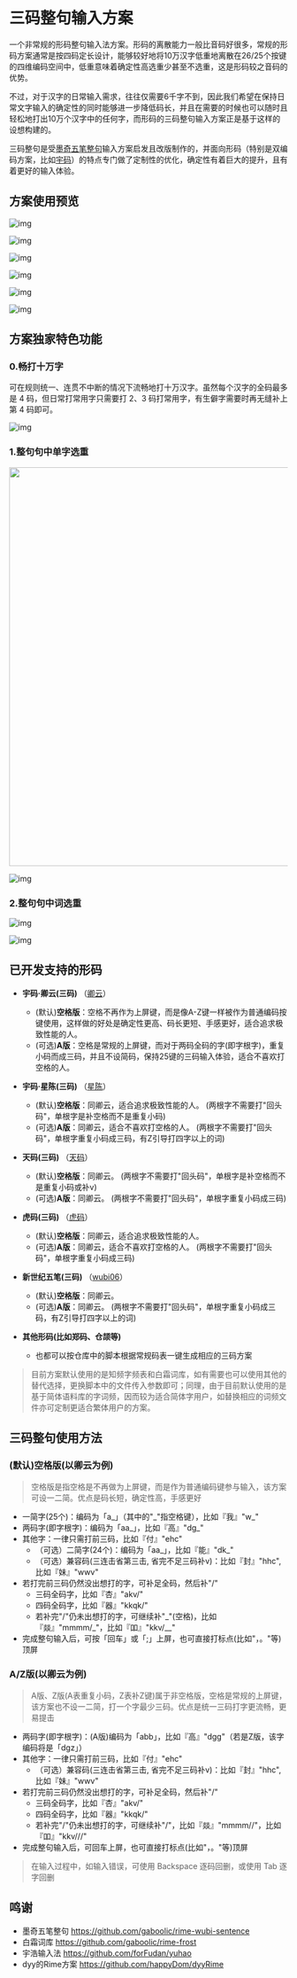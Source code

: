 # 三码整句输入方案

一个非常规的形码整句输入法方案。形码的离散能力一般比音码好很多，常规的形码方案通常是按四码定长设计，能够较好地将10万汉字低重地离散在26/25个按键的四维编码空间中，低重意味着确定性高选重少甚至不选重，这是形码较之音码的优势。

不过，对于汉字的日常输入需求，往往仅需要6千字不到，因此我们希望在保持日常文字输入的确定性的同时能够进一步降低码长，并且在需要的时候也可以随时且轻松地打出10万个汉字中的任何字，而形码的三码整句输入方案正是基于这样的设想构建的。

三码整句是受[墨奇五笔整句](https://github.com/gaboolic/rime-wubi-sentence)输入方案启发且改版制作的，并面向形码（特别是双编码方案，比如[宇码](https://yuhao.forfudan.com)）的特点专门做了定制性的优化，确定性有着巨大的提升，且有着更好的输入体验。


## 方案使用预览
![img](https://github.com/Litles/rime-xingma-sentence/blob/main/demo/bing_deng.png)

![img](https://github.com/Litles/rime-xingma-sentence/blob/main/demo/libaneng_baozha.png)

![img](https://github.com/Litles/rime-xingma-sentence/blob/main/demo/shisiwu_guihua.png)

![img](https://github.com/Litles/rime-xingma-sentence/blob/main/demo/yuhao_shurufa.png)

![img](https://github.com/Litles/rime-xingma-sentence/blob/main/demo/shengpizi.png)

![img](https://github.com/Litles/rime-xingma-sentence/blob/main/demo/guoqing.png)


## 方案独家特色功能

### 0.畅打十万字

可在规则统一、连贯不中断的情况下流畅地打十万汉字。虽然每个汉字的全码最多是 4 码，但日常打常用字只需要打 2、3 码打常用字，有生僻字需要时再无缝补上第 4 码即可。

![img](https://github.com/Litles/rime-xingma-sentence/blob/main/demo/sheng_pi_zi.gif)

### 1.整句句中单字选重

<img src="https://github.com/Litles/rime-xingma-sentence/blob/main/demo/dan_zi_xuan_chong.gif" width="720">

![img](https://github.com/Litles/rime-xingma-sentence/blob/main/demo/dan_zi_xuan_chong2.gif)

### 2.整句句中词选重

![img](https://github.com/Litles/rime-xingma-sentence/blob/main/demo/ci_xuan_chong.gif)

![img](https://github.com/Litles/rime-xingma-sentence/blob/main/demo/ci_xuan_chong2.gif)


## 已开发支持的形码

* **宇码·卿云(三码)** （[卿云](https://yuhao.forfudan.com/docs/joy.html)）
  * (默认)**空格版**：空格不再作为上屏键，而是像A-Z键一样被作为普通编码按键使用，这样做的好处是确定性更高、码长更短、手感更好，适合追求极致性能的人。
  * (可选)**A版**：空格是常规的上屏键，而对于两码全码的字(即字根字)，重复小码而成三码，并且不设简码，保持25键的三码输入体验，适合不喜欢打空格的人。

* **宇码·星陈(三码)** （[星陈](https://yuhao.forfudan.com/docs/#%E7%83%82%E7%84%B6%E6%98%9F%E9%99%88)）
  * (默认)**空格版**：同卿云，适合追求极致性能的人。 (两根字不需要打"回头码"，单根字是补空格而不是重复小码)
  * (可选)**A版**：同卿云，适合不喜欢打空格的人。 (两根字不需要打"回头码"，单根字重复小码成三码，有Z引导打四字以上的词)

* **天码(三码)** （[天码](https://yuhao.forfudan.com/sky)）
  * (默认)**空格版**：同卿云。 (两根字不需要打"回头码"，单根字是补空格而不是重复小码或补v)
  * (可选)**A版**：同卿云。 (两根字不需要打"回头码"，单根字重复小码成三码)

* **虎码(三码)** （[虎码](https://tiger-code.com)）
  * (默认)**空格版**：同卿云，适合追求极致性能的人。
  * (可选)**A版**：同卿云，适合不喜欢打空格的人。 (两根字不需要打"回头码"，单根字重复小码成三码)

* **新世纪五笔(三码)** （[wubi06](https://github.com/CNMan/UnicodeCJK-WuBi06)）
  * (默认)**空格版**：同卿云。
  * (可选)**A版**：同卿云。 (两根字不需要打"回头码"，单根字重复小码成三码，有Z引导打四字以上的词)

* **其他形码(比如郑码、仓颉等)**
  * 也都可以按仓库中的脚本根据常规码表一键生成相应的三码方案

> 目前方案默认使用的是知频字频表和白霜词库，如有需要也可以使用其他的替代选择，更换脚本中的文件传入参数即可；同理，由于目前默认使用的是基于简体语料库的字词频，因而较为适合简体字用户，如替换相应的词频文件亦可定制更适合繁体用户的方案。

## 三码整句使用方法

### (默认)空格版(以卿云为例)

> 空格版是指空格是不再做为上屏键，而是作为普通编码键参与输入，该方案可设一二简。优点是码长短，确定性高，手感更好

* 一简字(25个)：编码为「a_」（其中的"\_"指空格键），比如『我』"w_"
* 两码字(即字根字)：编码为「aa_」，比如『高』"dg_"
* 其他字：一律只需打前三码，比如『付』"ehc"
  * （可选）二简字(24个)：编码为「aa_」，比如『能』"dk_"
  * （可选）兼容码(三连击省第三击, 省完不足三码补v)：比如『封』"hhc", 比如『妹』"wwv"
* 若打完前三码仍然没出想打的字，可补足全码，然后补"/"
  * 三码全码字，比如『杏』"akv/"
  * 四码全码字，比如『器』"kkqk/"
  * 若补完"/"仍未出想打的字，可继续补"\_"(空格)，比如『燚』"mmmm/\_"，比如『吅』"kkv/\_\_"
* 完成整句输入后，可按「回车」或「;」上屏，也可直接打标点(比如"，。"等)顶屏

### A/Z版(以卿云为例)

> A版、Z版(A表重复小码，Z表补Z键)属于非空格版，空格是常规的上屏键，该方案也不设一二简，打一个字最少三码。优点是统一三码打字更流畅，更易提击

* 两码字(即字根字)：(A版)编码为「abb」，比如『高』"dgg"（若是Z版，该字编码将是「dgz」）
* 其他字：一律只需打前三码，比如『付』"ehc"
  * （可选）兼容码(三连击省第三击, 省完不足三码补v)：比如『封』"hhc", 比如『妹』"wwv"
* 若打完前三码仍然没出想打的字，可补足全码，然后补"/"
  * 三码全码字，比如『杏』"akv/"
  * 四码全码字，比如『器』"kkqk/"
  * 若补完"/"仍未出想打的字，可继续补"/"，比如『燚』"mmmm//"，比如『吅』"kkv///"
* 完成整句输入后，可回车上屏，也可直接打标点(比如"，。"等)顶屏

> 在输入过程中，如输入错误，可使用 Backspace 逐码回删，或使用 Tab 逐字回删

## 鸣谢

* 墨奇五笔整句 <https://github.com/gaboolic/rime-wubi-sentence>
* 白霜词库 <https://github.com/gaboolic/rime-frost>
* 宇浩输入法 <https://github.com/forFudan/yuhao>
* dyy的Rime方案 <https://github.com/happyDom/dyyRime>
